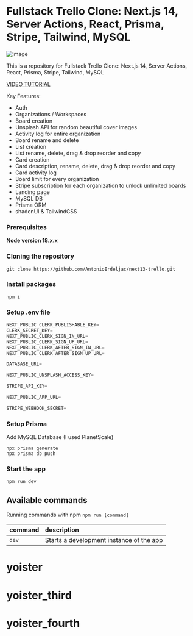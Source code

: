 # Fullstack Trello Clone: Next.js 14, Server Actions, React, Prisma, Stripe, Tailwind, MySQL

![image](https://github.com/AntonioErdeljac/next13-trello/assets/23248726/fd260249-82fa-4588-a67a-69bb4eb09067)


This is a repository for Fullstack Trello Clone: Next.js 14, Server Actions, React, Prisma, Stripe, Tailwind, MySQL

[VIDEO TUTORIAL](https://www.youtube.com/watch?v=pRybm9lXW2c)

Key Features:
- Auth 
- Organizations / Workspaces
- Board creation
- Unsplash API for random beautiful cover images
- Activity log for entire organization
- Board rename and delete
- List creation
- List rename, delete, drag & drop reorder and copy
- Card creation
- Card description, rename, delete, drag & drop reorder and copy
- Card activity log
- Board limit for every organization
- Stripe subscription for each organization to unlock unlimited boards
- Landing page
- MySQL DB
- Prisma ORM
- shadcnUI & TailwindCSS

### Prerequisites

**Node version 18.x.x**

### Cloning the repository

```shell
git clone https://github.com/AntonioErdeljac/next13-trello.git
```

### Install packages

```shell
npm i
```

### Setup .env file


```js
NEXT_PUBLIC_CLERK_PUBLISHABLE_KEY=
CLERK_SECRET_KEY=
NEXT_PUBLIC_CLERK_SIGN_IN_URL=
NEXT_PUBLIC_CLERK_SIGN_UP_URL=
NEXT_PUBLIC_CLERK_AFTER_SIGN_IN_URL=
NEXT_PUBLIC_CLERK_AFTER_SIGN_UP_URL=

DATABASE_URL=

NEXT_PUBLIC_UNSPLASH_ACCESS_KEY=

STRIPE_API_KEY=

NEXT_PUBLIC_APP_URL=

STRIPE_WEBHOOK_SECRET=
```

### Setup Prisma

Add MySQL Database (I used PlanetScale)

```shell
npx prisma generate
npx prisma db push

```

### Start the app

```shell
npm run dev
```

## Available commands

Running commands with npm `npm run [command]`

| command         | description                              |
| :-------------- | :--------------------------------------- |
| `dev`           | Starts a development instance of the app |
# yoister
# yoister_third
# yoister_fourth

